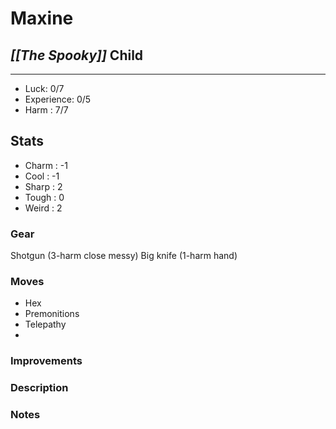 # Maxine
## *[[The Spooky]]* Child
---
 - Luck: 0/7
 - Experience: 0/5
 - Harm : 7/7

## Stats
- Charm : -1
- Cool : -1
- Sharp : 2
- Tough : 0
- Weird : 2
 
### Gear
Shotgun (3-harm close messy)
Big knife (1-harm hand)

### Moves
- Hex
- Premonitions
- Telepathy
-
### Improvements

### Description

### Notes
  